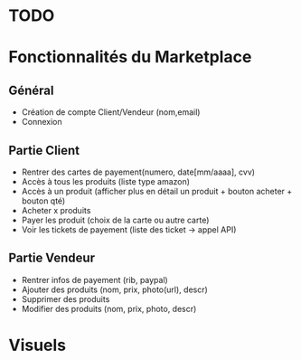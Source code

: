 # TODO
# Fonctionnalités du Marketplace 
## Général
- Création de compte Client/Vendeur (nom,email)
- Connexion

## Partie Client
- Rentrer des cartes de payement(numero, date[mm/aaaa], cvv)
- Accès à tous les produits (liste type amazon)
- Accès à un produit (afficher plus en détail un produit + bouton acheter + bouton qté)
- Acheter x produits
- Payer les produit (choix de la carte ou autre carte)
- Voir les tickets de payement (liste des ticket -> appel API)

## Partie Vendeur
- Rentrer infos de payement (rib, paypal)
- Ajouter des produits (nom, prix, photo(url), descr)
- Supprimer des produits
- Modifier des produits (nom, prix, photo, descr)

# Visuels